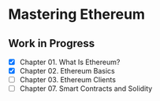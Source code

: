 # Mastering Ethereum

## Work in Progress

- [x] Chapter 01. What Is Ethereum?
- [x] Chapter 02. Ethereum Basics
- [ ] Chapter 03. Ethereum Clients
- [ ] Chapter 07. Smart Contracts and Solidity
